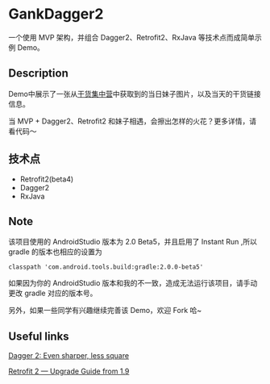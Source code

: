 # GankDagger2

一个使用 MVP 架构，并组合 Dagger2、Retrofit2、RxJava 等技术点而成简单示例 Demo。

## Description

Demo中展示了一张从[干货集中营](http://gank.io/)中获取到的当日妹子图片，以及当天的干货链接信息。

当 MVP + Dagger2、Retrofit2 和妹子相遇，会擦出怎样的火花？更多详情，请看代码～

## 技术点

* Retrofit2(beta4) 
* Dagger2
* RxJava

## Note

该项目使用的 AndroidStudio 版本为 2.0 Beta5，并且启用了 Instant Run ,所以 gradle 的版本也相应的设置为

    classpath 'com.android.tools.build:gradle:2.0.0-beta5'

如果因为你的 AndroidStudio 版本和我的不一致，造成无法运行该项目，请手动更改 gradle 对应的版本号。

 
另外，如果一些同学有兴趣继续完善该 Demo，欢迎 Fork 哈~ 

## Useful links

[Dagger 2: Even sharper, less square](https://blog.gouline.net/2015/05/04/dagger-2-even-sharper-less-square/)

[Retrofit 2 — Upgrade Guide from 1.9](https://futurestud.io/blog/retrofit-2-upgrade-guide-from-1-9)
